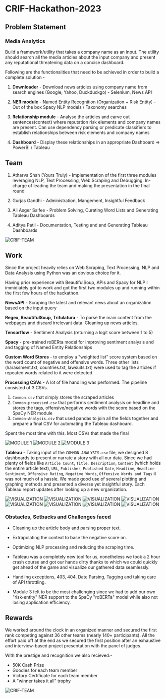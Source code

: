 # CRIF-Hackathon-2023




## Problem Statement

### Media Analytics

Build a framework/utility that takes a company name as an input. The utility should search all the media articles about the input company and present any reputational threatening data on a concise dashboard.

Following are the functionalities that need to be achieved in order to build a complete solution -

1. **Downloader** -
Download news articles using company name from search engines (Google, Yahoo, Duckduckgo) - Selenium, News API

2. **NER module** -
Named Entity Recognition (Organization + Risk Entity) - Out of the box Spacy NLP models / Taxonomy searches

3. **Relationship module** -
Analyse the articles and carve out sentences(context) where reputation risk elements and company names are present.
Can use dependency parsing or predicate classifiers to establish relationships between risk elements and company names

4. **Dashboard** -
Display these relationships in an appropriate Dashboard => PowerBI / Tableau



## Team

1. Atharva Shah (Yours Truly) - Implementation of the first three modules leveraging NLP, Text Processing, Web Scraping and Debugging. In-charge of leading the team and making the presentation in the final round

2. Gurjas Gandhi - Administration, Mangement, Insightful Feedback

3. Ali Asger Saifee - Problem Solving, Curating Word Lists and Generating Tableau Dashboards

4. Aditya Patil - Documentation, Testing and and Generating Tableau Dashboards

![CRIF-TEAM](https://github.com/HighnessAtharva/CRIF-Hackathon-2023/blob/main/assets/CRIF%202.jpg)
   

## Work

Since the project heavily relies on Web Scraping, Text Processing, NLP and Data Analysis using Python was an obvious choice for it. 

Having prior experience with BeautifulSoup, APIs and Spacy for NLP I immidiately got to work and got the first two modules up and running within the first few hours of the hackathon. 

**NewsAPI** - Scraping the latest and relevant news about an organization based on the input query 

**Regex, BeautifulSoup, Trifulatura** - To parse the main content from the webpages and discard irrelevant data. Cleaning up news articles. 

**Tensorflow** - Sentiment Analysis (returning a logit score between 1 to 5)

**Spacy** - pre-trained roBERta model for improving sentiment analysis and and tagging of Named Entity Relationships

**Custom Word Stores** - to employ a "weighted list" score system based on the word count of negative and offensive words. Three other lists (harassment.txt, countries.txt, lawsuits.txt) were used to tag the articles if repeated words related to it were detected. 

**Processing CSVs** - A lot of file handling was performed. The pipeline consisted of 3 CSVs.

1. `Common.csv` that simply stores the scraped articles
2. `Common-processed.csv` that performs sentiment analysis on headline and stores the tags, offensive/negative words with the score based on the SpaCy NER module
3. `Common-Analysis.csv` that used pandas to join all the fields together and prepare a final CSV for automating the Tableau dashboard.

Spent the most time with this. Most CSVs that made the final 

![MODULE 1](https://github.com/HighnessAtharva/CRIF-Hackathon-2023/blob/main/assets/module1.png)
![MODULE 2](https://github.com/HighnessAtharva/CRIF-Hackathon-2023/blob/main/assets/module2.png)
![MODULE 3](https://github.com/HighnessAtharva/CRIF-Hackathon-2023/blob/main/assets/module3.png)

**Tableau** - Taking input of the `COMMON-ANALYSIS.csv` file, we designed 8 dashboards to present or narrate a story with all our data. Since we had plenty of fields like `Article Count`, `Title`,` Description`, `Content` (which holds the entire article text), `URL`, `Publisher`, `Published Date`, `Headline`, `Headline Sentiment`, `Offensive Rating`, `Negative Words`, `Offensive Words and Tags` it was not much of a hassle. We made good use of several plotting and graphing methods and presented a diverse yet insightful story. Each Tableau report updates after looking up a new organization.  

![VISUALIZATION](
https://github.com/HighnessAtharva/CRIF-Hackathon-2023/blob/main/assets/module4.1.png)
![VISUALIZATION](
https://github.com/HighnessAtharva/CRIF-Hackathon-2023/blob/main/assets/module4.2.png)
![VISUALIZATION](
https://github.com/HighnessAtharva/CRIF-Hackathon-2023/blob/main/assets/module4.3.png)
![VISUALIZATION](
https://github.com/HighnessAtharva/CRIF-Hackathon-2023/blob/main/assets/module4.4.png)
![VISUALIZATION](
https://github.com/HighnessAtharva/CRIF-Hackathon-2023/blob/main/assets/module4.5.png)
![VISUALIZATION](
https://github.com/HighnessAtharva/CRIF-Hackathon-2023/blob/main/assets/module4.6.png)
![VISUALIZATION](
https://github.com/HighnessAtharva/CRIF-Hackathon-2023/blob/main/assets/module4.7.png)
![VISUALIZATION](
https://github.com/HighnessAtharva/CRIF-Hackathon-2023/blob/main/assets/module4.8.png)

### Obstacles, Setbacks and Challenges faced

- Cleaning up the article body and parsing proper text.

- Extrapolating the context to base the negative score on.

- Optimizing NLP processing and reducing the scraping time. 

- Tableau was a completely new tool for us, nonetheless we took a 2 hour crash course and got our hands dirty thanks to which we could quickly get ahead of the game and visualize our gathered data seamlessly.

- Handling exceptions, 403, 404, Date Parsing, Tagging and taking care of API throttling. 

- Module 3 felt to be the most challenging since we had to add our own "risk-entity" NER support to the SpaCy "roBERTa" model while also not losing application efficiency. 

  

## Rewards

We worked around the clock in an organized manner and secured the first rank competing against 36 other teams (nearly 140+ participants). All the effort paid off at the end as we secured the first position after an exhaustive and interview-based project presentation with the panel of judges. 

With the prestige and recognition we also recieved:-

- 50K Cash Prize
- Goodies for each team member
- Victory Certificate for each team member
- A "winner takes it all" trophy

![CRIF-TEAM](https://github.com/HighnessAtharva/CRIF-Hackathon-2023/blob/main/assets/CRIF%201.jpeg)


